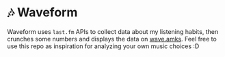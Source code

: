 # 🎶 Waveform
Waveform uses `last.fm` APIs to collect data about my listening habits, then crunches some numbers and displays the data on [wave.amks](https://wave.amks.me). Feel free to use this repo as inspiration for analyzing your own music choices :D
